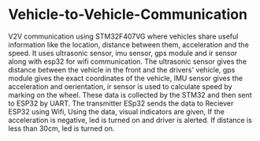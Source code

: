 # Vehicle-to-Vehicle-Communication
V2V communication using STM32F407VG where vehicles share useful information like the location, distance between them, acceleration and the speed. It uses ultrasonic sensor, imu sensor, gps module and ir sensor along with esp32 for wifi communication.
The ultrasonic sensor gives the distance between the vehicle in the front and the drivers' vehicle, gps module gives the exact coordinates of the vehicle, IMU sensor gives the acceleration and oerientation, ir sensor is used to calculate speed by marking on the wheel.
These data is collected by the STM32 and then sent to ESP32 by UART. The transmitter ESp32 sends the data to Reciever ESP32 using Wifi,
Using the data, visual indicators are given,
If the acceleration is negative, led is turned on and driver is alerted.
If distance is less than 30cm, led is turned on.
